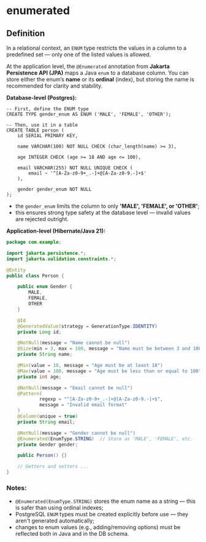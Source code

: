 # enumerated
## Definition
In a relational context, an `ENUM` type restricts the values in a column to a predefined set — only one of the listed values is allowed.

At the application level, the `@Enumerated` annotation from **Jakarta Persistence API (JPA)** maps a Java `enum` to a database column.
You can store either the enum’s **name** or its **ordinal** (index), but storing the name is recommended for clarity and stability.

**Database-level (Postgres):**
```
-- First, define the ENUM type
CREATE TYPE gender_enum AS ENUM ('MALE', 'FEMALE', 'OTHER');

-- Then, use it in a table
CREATE TABLE person (
    id SERIAL PRIMARY KEY,

    name VARCHAR(100) NOT NULL CHECK (char_length(name) >= 3),

    age INTEGER CHECK (age >= 18 AND age <= 100),

    email VARCHAR(255) NOT NULL UNIQUE CHECK (
        email ~ '^[A-Za-z0-9+_.-]+@[A-Za-z0-9.-]+$'
    ),

    gender gender_enum NOT NULL
);
```
- the `gender_enum` limits the column to only **'MALE', 'FEMALE', or 'OTHER'**;
- this ensures strong type safety at the database level — invalid values are rejected outright.

**Application-level (Hibernate/Java 21):**
```java
package com.example;

import jakarta.persistence.*;
import jakarta.validation.constraints.*;

@Entity
public class Person {

    public enum Gender {
        MALE,
        FEMALE,
        OTHER
    }

    @Id
    @GeneratedValue(strategy = GenerationType.IDENTITY)
    private Long id;

    @NotNull(message = "Name cannot be null")
    @Size(min = 3, max = 100, message = "Name must be between 3 and 100 characters")
    private String name;

    @Min(value = 18, message = "Age must be at least 18")
    @Max(value = 100, message = "Age must be less than or equal to 100")
    private int age;

    @NotNull(message = "Email cannot be null")
    @Pattern(
            regexp = "^[A-Za-z0-9+_.-]+@[A-Za-z0-9.-]+$",
            message = "Invalid email format"
    )
    @Column(unique = true)
    private String email;

    @NotNull(message = "Gender cannot be null")
    @Enumerated(EnumType.STRING)  // Store as 'MALE', 'FEMALE', etc.
    private Gender gender;

    public Person() {}

    // Getters and setters ...
}
```
### Notes:
- `@Enumerated(EnumType.STRING)` stores the enum name as a string — this is safer than using ordinal indexes;
- PostgreSQL `ENUM` types must be created explicitly before use — they aren't generated automatically;
- changes to enum values (e.g., adding/removing options) must be reflected both in Java and in the DB schema.